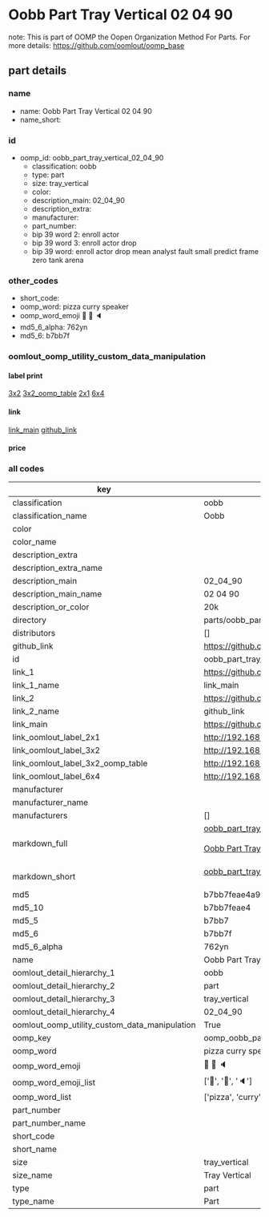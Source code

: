 # Oobb Part Tray Vertical 02 04 90  

note: This is part of OOMP the Oopen Organization Method For Parts. For more details: https://github.com/oomlout/oomp_base

##  part details





### name
* name: Oobb Part Tray Vertical 02 04 90
* name_short: 
### id
* oomp_id: oobb_part_tray_vertical_02_04_90
  * classification: oobb
  * type: part
  * size: tray_vertical
  * color: 
  * description_main: 02_04_90
  * description_extra: 
  * manufacturer: 
  * part_number: 
  * bip 39 word 2: enroll actor
  * bip 39 word 3: enroll actor drop
  * bip 39 word: enroll actor drop mean analyst fault small predict frame zero tank arena

### other_codes
* short_code: 
* oomp_word: pizza curry speaker
* oomp_word_emoji :pizza: :curry: :speaker:
* md5_6_alpha: 762yn
* md5_6: b7bb7f






### oomlout_oomp_utility_custom_data_manipulation
#### label print
[3x2](http://192.168.1.245:1112/?label=oomp%20762yn)
[3x2_oomp_table](http://192.168.1.107:1112/?label=oomp%20762yn)
[2x1](http://192.168.1.242:1112/?label=oomp%20762yn)
[6x4](http://192.168.1.55:1112/?label=oomp%20762yn)    

#### link

[link_main](https://github.com/oomlout/oomlout_oomp_current_version_messy/tree/main/parts/oobb_part_tray_vertical_02_04_90) [github_link](https://github.com/oomlout/oomlout_oomp_part_src/tree/main/parts/oobb_part_tray_vertical_02_04_90)                             

#### price







### all codes 
| key | value |  
| --- | --- |  
| classification | oobb |  
| classification_name | Oobb |  
| color |  |  
| color_name |  |  
| description_extra |  |  
| description_extra_name |  |  
| description_main | 02_04_90 |  
| description_main_name | 02 04 90 |  
| description_or_color | 20k |  
| directory | parts/oobb_part_tray_vertical_02_04_90 |  
| distributors | [] |  
| github_link | https://github.com/oomlout/oomlout_oomp_part_src/tree/main/parts/oobb_part_tray_vertical_02_04_90 |  
| id | oobb_part_tray_vertical_02_04_90 |  
| link_1 | https://github.com/oomlout/oomlout_oomp_current_version_messy/tree/main/parts/oobb_part_tray_vertical_02_04_90 |  
| link_1_name | link_main |  
| link_2 | https://github.com/oomlout/oomlout_oomp_part_src/tree/main/parts/oobb_part_tray_vertical_02_04_90 |  
| link_2_name | github_link |  
| link_main | https://github.com/oomlout/oomlout_oomp_current_version_messy/tree/main/parts/oobb_part_tray_vertical_02_04_90 |  
| link_oomlout_label_2x1 | http://192.168.1.242:1112/?label=oomp%20762yn |  
| link_oomlout_label_3x2 | http://192.168.1.245:1112/?label=oomp%20762yn |  
| link_oomlout_label_3x2_oomp_table | http://192.168.1.107:1112/?label=oomp%20762yn |  
| link_oomlout_label_6x4 | http://192.168.1.55:1112/?label=oomp%20762yn |  
| manufacturer |  |  
| manufacturer_name |  |  
| manufacturers | [] |  
| markdown_full | [oobb_part_tray_vertical_02_04_90](https://github.com/oomlout/oomlout_oomp_current_version_messy/tree/main/parts/oobb_part_tray_vertical_02_04_90)<br>[](https://github.com/oomlout/oomlout_oomp_current_version_messy/tree/main/parts/oobb_part_tray_vertical_02_04_90)<br>[Oobb Part Tray Vertical 02 04 90](https://github.com/oomlout/oomlout_oomp_current_version_messy/tree/main/parts/oobb_part_tray_vertical_02_04_90)<br><br> |  
| markdown_short | [oobb_part_tray_vertical_02_04_90](https://github.com/oomlout/oomlout_oomp_current_version_messy/tree/main/parts/oobb_part_tray_vertical_02_04_90)<br><br> |  
| md5 | b7bb7feae4a9b98d4f84289c86c0aa59 |  
| md5_10 | b7bb7feae4 |  
| md5_5 | b7bb7 |  
| md5_6 | b7bb7f |  
| md5_6_alpha | 762yn |  
| name | Oobb Part Tray Vertical 02 04 90 |  
| oomlout_detail_hierarchy_1 | oobb |  
| oomlout_detail_hierarchy_2 | part |  
| oomlout_detail_hierarchy_3 | tray_vertical |  
| oomlout_detail_hierarchy_4 | 02_04_90 |  
| oomlout_oomp_utility_custom_data_manipulation | True |  
| oomp_key | oomp_oobb_part_tray_vertical_02_04_90 |  
| oomp_word | pizza curry speaker |  
| oomp_word_emoji | :pizza: :curry: :speaker: |  
| oomp_word_emoji_list | [':pizza:', ':curry:', ':speaker:'] |  
| oomp_word_list | ['pizza', 'curry', 'speaker'] |  
| part_number |  |  
| part_number_name |  |  
| short_code |  |  
| short_name |  |  
| size | tray_vertical |  
| size_name | Tray Vertical |  
| type | part |  
| type_name | Part |  
